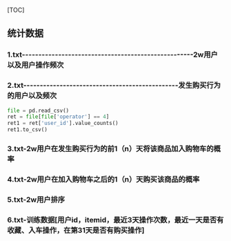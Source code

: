 [TOC]



## 统计数据

### 1.txt----------------------------------------------------2w用户以及用户操作频次

### 2.txt-----------------------------------------------发生购买行为的用户以及频次

~~~python
file = pd.read_csv()
ret = file[file['operator'] == 4]
ret1 = ret['user_id'].value_counts()
ret1.to_csv()
~~~

### 3.txt-2w用户在发生购买行为的前1（n）天将该商品加入购物车的概率

### 4.txt-2w用户在加入购物车之后的1（n）天购买该商品的概率

### 5.txt-2w用户排序

### 6.txt-训练数据[用户id，itemid，最近3天操作次数，最近一天是否有收藏、入车操作，在第31天是否有购买操作]





